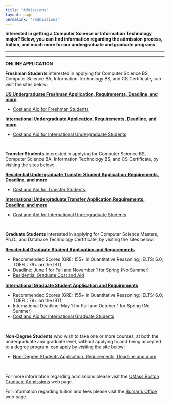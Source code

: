 ```yaml
---
title: "Admissions"
layout: page
permalink: "/admissions"
---
```


**Interested in getting a Computer Science or Information Technology major? Below, you can find information regarding the admission process, tuition, and much more for our undergraduate and graduate programs.**

---

---


**ONLINE APPLICATION**

**Freshman Students** interested in applying for Computer Science BS, Computer Science BA, Information Technology BS, and CS Certificate, can visit the sites below:

**[US Undergraduate Freshman Application, Requirements, Deadline, and more](https://admissions.umb.edu/freshman-students/apply)**<br>
- [Cost and Aid for Freshman Students](https://admissions.umb.edu/freshman-students/cost-and-aid)<br>

**[International Undergraduate Application, Requirements, Deadline, and more](https://admissions.umb.edu/international-students/apply/freshman)**<br>
- [Cost and Aid for International Undergraduate Students](https://admissions.umb.edu/international-students/cost-and-aid)<br>
<br>

**Transfer Students** interested in applying for Computer Science BS, Computer Science BA, Information Technology BS, and CS Certificate, by visiting the sites below:

**[Residential Undergraduate Transfer Student Application,Requirements, Deadline, and more](https://admissions.umb.edu/transfer-students/apply)**<br>
- [Cost and Aid for Transfer Students](https://admissions.umb.edu/transfer-students/cost-and-aid)<br>

**[International Undergraduate Transfer Application,Requirements, Deadline, and more](https://admissions.umb.edu/international-students/apply/transfer)**<br>
- [Cost and Aid for International Undergraduate Students](https://admissions.umb.edu/international-students/cost-and-aid)<br>
<br>

**Graduate Students** interested in applying for Computer Science Masters, Ph.D., and Database Technology Certificate, by visiting the sites below:

**[Residential Graduate Student Application and Requirements](https://admissions.umb.edu/graduate-students/apply)**<br>
- Recommended Scores (GRE: 155+ in Quantitative Reasoning; IELTS: 6.0; TOEFL: 79+ on the IBT)<br>
- Deadline: June 1 for Fall and November 1 for Spring (No Summer)<br>
- [Residential Graduate Cost and Aid](https://www.umb.edu/bursar/tuition_and_fees/tuition_mandatory_fees)<br>

**[International Graduate Student Application and Requirements](https://admissions.umb.edu/graduate-students/apply/international-graduate-applicants)**<br>
- Recommended Scores (GRE: 155+ in Quantitative Reasoning; IELTS: 6.0; TOEFL: 79+ on the IBT)<br>
- International Deadline: May 1 for Fall and October 1 for Spring (No Summer)<br>
- [Cost and Aid for International Graduate Students](https://www.umb.edu/bursar/tuition_and_fees/tuition_mandatory_fees)<br>
<br>

**Non-Degree Students** who wish to take one or more courses, at both the undergraduate and graduate level, without applying to and being accepted to a degree program. can apply by visiting the site below:

- [Non-Degree Students Application, Requirements, Deadline and more](https://www.umb.edu/registrar/registration_courses/register_for_courses/non_degree_students)<br>
<br>

For more information regarding admissions please visit the [UMass Boston Graduate Admissions](https://admissions.umb.edu/graduate-students) web page.<br>

For information regarding tuition and fees please visit the [Bursar's Office](https://www.umb.edu/bursar) web page.
